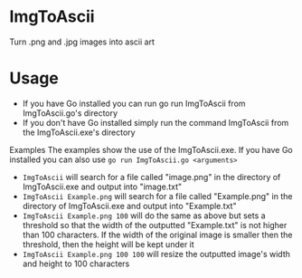# ImgToAscii
Turn .png and .jpg images into ascii art


# Usage
 - If you have Go installed you can run go run ImgToAscii <arguments> from ImgToAscii.go's directory
 - If you don't have Go installed simply run the command ImgToAscii <arguments> from the ImgToAscii.exe's directory
 
Examples
 The examples show the use of the ImgToAscii.exe. If you have Go installed you can also use ```go run ImgToAscii.go <arguments>```

 - ```ImgToAscii``` will search for a file called "image.png" in the directory of ImgToAscii.exe and output into "image.txt"
 - ```ImgToAscii Example.png``` will search for a file called "Example.png" in the directory of ImgToAscii.exe and output into "Example.txt" 
 - ```ImgToAscii Example.png 100``` will do the same as above but sets a threshold so that the width of the outputted "Example.txt" is not higher than 100 characters. If the width of the original image is smaller then the threshold, then the height will be kept under it
 - ```ImgToAscii Example.png 100 100``` will resize the outputted image's width and height to 100 characters
